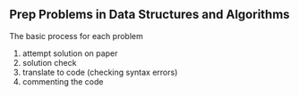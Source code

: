 ## Prep Problems in Data Structures and Algorithms

The basic process for each problem

1. attempt solution on paper
2. solution check
3. translate to code (checking syntax errors)
4. commenting the code
